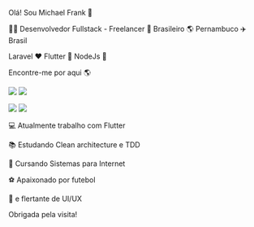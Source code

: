 Olá! Sou Michael Frank 👋

👨‍💻 Desenvolvedor Fullstack - Freelancer 🏡 Brasileiro 🌎 Pernambuco ✈️ Brasil

Laravel ❤️ Flutter 💙 NodeJs 💚


Encontre-me por aqui 🌎

![](http://img.shields.io/badge/MichaelFrank-blue?logo=linkedin&style=for-the-badge&?link=https://www.linkedin.com/in/michael-frank-9ab175126/)
![](http://img.shields.io/badge/Channel-red?logo=youtube&style=for-the-badge&?link=https://www.youtube.com/channel/UCmCLT_MuOGde62UQe1-gEaw?view_as=subscriber)


![](http://img.shields.io/badge/maickomtutos@gmail.com-silver?logo=gmail&style=for-the-badge)
![](http://img.shields.io/badge/@srfrank__-silver?logo=instagram&style=for-the-badge&?link=https://www.instagram.com/srfrank__/)


💻 Atualmente trabalho com Flutter

📚 Estudando Clean architecture e TDD

📒 Cursando Sistemas para Internet

⚽  Apaixonado por futebol

💎  e flertante de UI/UX

Obrigada pela visita!
